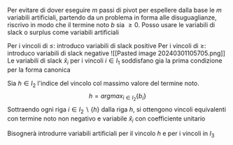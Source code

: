 Per evitare di dover eseguire $m$ passi di pivot per espellere dalla base le $m$ variabili artificiali, partendo da un problema in forma alle disuguaglianze, riscrivo in modo che il termine noto $b$ sia $\geq 0$.
Posso usare le variabili di slack o surplus come variabili artificiali

Per i vincoli di $\leq$: introduco variabili di slack positive
Per i vincoli di $\geq$: introduco variabili di slack negative
![[Pasted image 20240301105705.png]]
Le variabili di slack $\hat{x}_i$ per i vincoli $i \in I_1$ soddisfano gia la prima condizione per la forma canonica

Sia $h \in I_2$ l'indice del vincolo col massimo valore del termine noto.
$$h = argmax_{i \in I_2}\{b_i\}$$
Sottraendo ogni riga $i \in I_2 \backslash \{h\}$ dalla riga $h$, si ottengono vincoli equivalenti con termine noto non negativo e variabile $\hat{x}_i$ con coefficiente unitario

Bisognerà introdurre variabili artificiali per il vincolo $h$ e per i vincoli in $I_3$